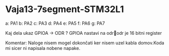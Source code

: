 # Vaja13-7segment-STM32L1


a: PA1   b: PA2  c: PA3  d: PA4  e: PA5 f: PA6  g: PA7


Kaj dela ukaz GPIOA -> ODR ?
GPIOA nastavi na odrodr je 16 bitni register



Komentar: Naloge nisem mogel dokončati ker nisem uzel kabla domov.Koda mi sicer ni napisala nobene napake.

